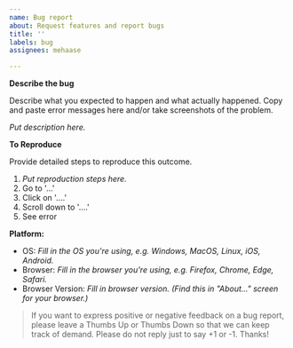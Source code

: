 ```yaml
---
name: Bug report
about: Request features and report bugs
title: ''
labels: bug
assignees: mehaase

---
```


**Describe the bug**

Describe what you expected to happen and what actually happened. Copy and paste error messages here and/or take screenshots of the problem.

*Put description here.*

**To Reproduce**

Provide detailed steps to reproduce this outcome.

1. *Put reproduction steps here.*
2. Go to '...'
3. Click on '....'
4. Scroll down to '....'
5. See error

**Platform:**
 - OS: *Fill in the OS you're using, e.g. Windows, MacOS, Linux, iOS, Android.*
 - Browser: *Fill in the browser you're using, e.g. Firefox, Chrome, Edge, Safari.*
 - Browser Version: *Fill in browser version. (Find this in "About…" screen for your browser.)*

> If you want to express positive or negative feedback on a bug report, please leave a Thumbs Up or Thumbs Down so that we can keep track of demand. Please do not reply just to say +1 or -1. Thanks!
